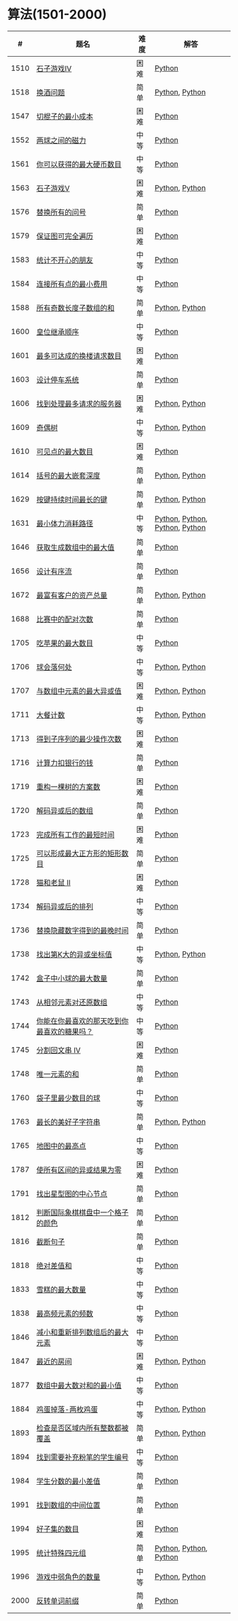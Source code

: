 # 算法(1501-2000)

| # | 题名 | 难度 | 解答 |
| --- | --- | --- | --- |
| 1510 | [石子游戏IV](https://leetcode.cn/problems/stone-game-iv/) | 困难 | [Python](1510/winnerSquareGame.py) |
| 1518 | [换酒问题](https://leetcode.cn/problems/water-bottles/) | 简单 | [Python](1518/numWaterBottles.py), [Python](1518/numWaterBottles_2.py) |
| 1547 | [切棍子的最小成本](https://leetcode.cn/problems/minimum-cost-to-cut-a-stick/) | 困难 | [Python](1547/minCost.py) |
| 1552 | [两球之间的磁力](https://leetcode.cn/problems/magnetic-force-between-two-balls/) | 中等 | [Python](1552/maxDistance.py) |
| 1561 | [你可以获得的最大硬币数目](https://leetcode.cn/problems/maximum-number-of-coins-you-can-get/) | 中等 | [Python](1561/maxCoins.py) |
| 1563 | [石子游戏V](https://leetcode.cn/problems/stone-game-v/) | 困难 | [Python](1563/stoneGameV.py), [Python](1563/stoneGameV_2.py) |
| 1576 | [替换所有的问号](https://leetcode.cn/problems/replace-all-s-to-avoid-consecutive-repeating-characters/) | 简单 | [Python](1576/modifyString.py) |
| 1579 | [保证图可完全遍历](https://leetcode.cn/problems/remove-max-number-of-edges-to-keep-graph-fully-traversable/) | 困难 | [Python](1579/maxNumEdgesToRemove.py) |
| 1583 | [统计不开心的朋友](https://leetcode.cn/problems/count-unhappy-friends/) | 中等 | [Python](1583/unhappyFriends.py) |
| 1584 | [连接所有点的最小费用](https://leetcode.cn/problems/min-cost-to-connect-all-points/) | 中等 | [Python](1584/minCostConnectPoints.py) |
| 1588 | [所有奇数长度子数组的和](https://leetcode.cn/problems/sum-of-all-odd-length-subarrays/) | 简单 | [Python](1588/sumOddLengthSubarrays.py), [Python](1588/sumOddLengthSubarrays_2.py) |
| 1600 | [皇位继承顺序](https://leetcode.cn/problems/throne-inheritance/) | 中等 | [Python](1600/ThroneInheritance.py) |
| 1601 | [最多可达成的换楼请求数目](https://leetcode.cn/problems/maximum-number-of-achievable-transfer-requests/) | 困难 | [Python](1601/maximumRequests.py) |
| 1603 | [设计停车系统](https://leetcode.cn/problems/design-parking-system/) | 简单 | [Python](1603/ParkingSystem.py) |
| 1606 | [找到处理最多请求的服务器](https://leetcode.cn/problems/find-servers-that-handled-most-number-of-requests/) | 困难 | [Python](1606/busiestServers.py), [Python](1606/busiestServers_2.py) |
| 1609 | [奇偶树](https://leetcode.cn/problems/even-odd-tree/) | 中等 | [Python](1609/isEvenOddTree.py), [Python](1609/isEvenOddTree_2.py) |
| 1610 | [可见点的最大数目](https://leetcode.cn/problems/maximum-number-of-visible-points/) | 困难 | [Python](1610/visiblePoints.py) |
| 1614 | [括号的最大嵌套深度](https://leetcode.cn/problems/maximum-nesting-depth-of-the-parentheses/) | 简单 | [Python](1614/maxDepth.py), [Python](1614/maxDepth_2.py) |
| 1629 | [按键持续时间最长的键](https://leetcode.cn/problems/slowest-key/) | 简单 | [Python](1629/slowestKey.py), [Python](1629/slowestKey_2.py) |
| 1631 | [最小体力消耗路径](https://leetcode.cn/problems/path-with-minimum-effort/) | 中等 | [Python](1631/minimumEffortPath.py), [Python](1631/minimumEffortPath_2.py), [Python](1631/minimumEffortPath_3.py), [Python](1631/minimumEffortPath_4.py) |
| 1646 | [获取生成数组中的最大值](https://leetcode.cn/problems/get-maximum-in-generated-array/) | 简单 | [Python](1646/getMaximumGenerated.py) |
| 1656 | [设计有序流](https://leetcode.cn/problems/design-an-ordered-stream/) | 简单 | [Python](1656/OrderedStream.py) |
| 1672 | [最富有客户的资产总量](https://leetcode.cn/problems/richest-customer-wealth/) | 简单 | [Python](1672/maximumWealth.py), [Python](1672/maximumWealth_2.py) |
| 1688 | [比赛中的配对次数](https://leetcode.cn/problems/count-of-matches-in-tournament/) | 简单 | [Python](1688/numberOfMatches.py) |
| 1705 | [吃苹果的最大数目](https://leetcode.cn/problems/maximum-number-of-eaten-apples/) | 中等 | [Python](1705/eatenApples.py) |
| 1706 | [球会落何处](https://leetcode.cn/problems/where-will-the-ball-fall/) | 中等 | [Python](1706/findBall.py), [Python](1706/findBall_2.py) |
| 1707 | [与数组中元素的最大异或值](https://leetcode.cn/problems/maximum-xor-with-an-element-from-array/) | 困难 | [Python](1707/maximizeXor.py), [Python](1707/maximizeXor_2.py) |
| 1711 | [大餐计数](https://leetcode.cn/problems/count-good-meals/) | 中等 | [Python](1711/countPairs.py), [Python](1711/countPairs_2.py) |
| 1713 | [得到子序列的最少操作次数](https://leetcode.cn/problems/minimum-operations-to-make-a-subsequence/) | 困难 | [Python](1713/minOperations.py) |
| 1716 | [计算力扣银行的钱](https://leetcode.cn/problems/calculate-money-in-leetcode-bank/) | 简单 | [Python](1716/totalMoney.py) |
| 1719 | [重构一棵树的方案数](https://leetcode.cn/problems/number-of-ways-to-reconstruct-a-tree/) | 困难 | [Python](1719/checkWays.py) |
| 1720 | [解码异或后的数组](https://leetcode.cn/problems/decode-xored-array/) | 简单 | [Python](1720/decode.py) |
| 1723 | [完成所有工作的最短时间](https://leetcode.cn/problems/find-minimum-time-to-finish-all-jobs/) | 困难 | [Python](1723/minimumTimeRequired.py) |
| 1725 | [可以形成最大正方形的矩形数目](https://leetcode.cn/problems/number-of-rectangles-that-can-form-the-largest-square/) | 简单 | [Python](1725/countGoodRectangles.py) |
| 1728 | [猫和老鼠 II](https://leetcode.cn/problems/cat-and-mouse-ii/) | 困难 | [Python](1728/canMouseWin.py) |
| 1734 | [解码异或后的排列](https://leetcode.cn/problems/decode-xored-permutation/) | 中等 | [Python](1734/decode.py) |
| 1736 | [替换隐藏数字得到的最晚时间](https://leetcode.cn/problems/latest-time-by-replacing-hidden-digits/) | 简单 | [Python](1736/maximumTime.py) |
| 1738 | [找出第K大的异或坐标值](https://leetcode.cn/problems/find-kth-largest-xor-coordinate-value/) | 中等 | [Python](1738/kthLargestValue.py), [Python](1738/kthLargestValue_2.py) |
| 1742 | [盒子中小球的最大数量](https://leetcode.cn/problems/maximum-number-of-balls-in-a-box/) | 简单 | [Python](1742/countBalls.py) |
| 1743 | [从相邻元素对还原数组](https://leetcode.cn/problems/restore-the-array-from-adjacent-pairs/) | 中等 | [Python](1743/restoreArray.py) |
| 1744 | [你能在你最喜欢的那天吃到你最喜欢的糖果吗？](https://leetcode.cn/problems/can-you-eat-your-favorite-candy-on-your-favorite-day/) | 中等 | [Python](1744/canEat.py) |
| 1745 | [分割回文串 IV](https://leetcode.cn/problems/palindrome-partitioning-iv/) | 困难 | [Python](1745/checkPartitioning.py) |
| 1748 | [唯一元素的和](https://leetcode.cn/problems/sum-of-unique-elements/) | 简单 | [Python](1748/sumOfUnique.py) |
| 1760 | [袋子里最少数目的球](https://leetcode.cn/problems/minimum-limit-of-balls-in-a-bag/) | 中等 | [Python](1760/minimumSize.py) |
| 1763 | [最长的美好子字符串](https://leetcode.cn/problems/longest-nice-substring/) | 简单 | [Python](1763/longestNiceSubstring.py), [Python](1763/longestNiceSubstring_2.py) |
| 1765 | [地图中的最高点](https://leetcode.cn/problems/map-of-highest-peak/) | 中等 | [Python](1765/highestPeak.py) |
| 1787 | [使所有区间的异或结果为零](https://leetcode.cn/problems/make-the-xor-of-all-segments-equal-to-zero/) | 困难 | [Python](1787/minChanges.py) |
| 1791 | [找出星型图的中心节点](https://leetcode.cn/problems/find-center-of-star-graph/) | 简单 | [Python](1791/findCenter.py) |
| 1812 | [判断国际象棋棋盘中一个格子的颜色](https://leetcode.cn/problems/determine-color-of-a-chessboard-square/) | 简单 | [Python](1812/squareIsWhite.py) |
| 1816 | [截断句子](https://leetcode.cn/problems/truncate-sentence/) | 简单 | [Python](1816/truncateSentence.py) |
| 1818 | [绝对差值和](https://leetcode.cn/problems/minimum-absolute-sum-difference/) | 中等 | [Python](1818/minAbsoluteSumDiff.py) |
| 1833 | [雪糕的最大数量](https://leetcode.cn/problems/maximum-ice-cream-bars/) | 中等 | [Python](1833/maxIceCream.py) |
| 1838 | [最高频元素的频数](https://leetcode.cn/problems/frequency-of-the-most-frequent-element/) | 中等 | [Python](1838/maxFrequency.py) |
| 1846 | [减小和重新排列数组后的最大元素](https://leetcode.cn/problems/maximum-element-after-decreasing-and-rearranging/) | 中等 | [Python](1846/maximumElementAfterDecrementingAndRearranging.py) |
| 1847 | [最近的房间](https://leetcode.cn/problems/closest-room/) | 困难 | [Python](1847/closestRoom.py), [Python](1847/closestRoom_2.py) |
| 1877 | [数组中最大数对和的最小值](https://leetcode.cn/problems/minimize-maximum-pair-sum-in-array/) | 中等 | [Python](1877/minPairSum.py) |
| 1884 | [鸡蛋掉落-两枚鸡蛋](https://leetcode.cn/problems/egg-drop-with-2-eggs-and-n-floors/) | 中等 | [Python](1884/twoEggDrop.py), [Python](1884/twoEggDrop_2.py) |
| 1893 | [检查是否区域内所有整数都被覆盖](https://leetcode.cn/problems/check-if-all-the-integers-in-a-range-are-covered/) | 简单 | [Python](1893/isCovered.py), [Python](1893/isCovered_2.py) |
| 1894 | [找到需要补充粉笔的学生编号](https://leetcode.cn/problems/find-the-student-that-will-replace-the-chalk/) | 中等 | [Python](1894/chalkReplacer.py) |
| 1984 | [学生分数的最小差值](https://leetcode.cn/problems/minimum-difference-between-highest-and-lowest-of-k-scores/) | 简单 | [Python](1984/minimumDifference.py) |
| 1991 | [找到数组的中间位置](https://leetcode.cn/problems/find-the-middle-index-in-array/) | 简单 | [Python](1991/findMiddleIndex.py) |
| 1994 | [好子集的数目](https://leetcode.cn/problems/the-number-of-good-subsets/) | 困难 | [Python](1994/numberOfGoodSubsets.py) |
| 1995 | [统计特殊四元组](https://leetcode.cn/problems/count-special-quadruplets/) | 简单 | [Python](1995/countQuadruplets.py), [Python](1995/countQuadruplets_2.py), [Python](1995/countQuadruplets_3.py) |
| 1996 | [游戏中弱角色的数量](https://leetcode.cn/problems/the-number-of-weak-characters-in-the-game/) | 中等 | [Python](1996/numberOfWeakCharacters.py), [Python](1996/numberOfWeakCharacters_2.py) |
| 2000 | [反转单词前缀](https://leetcode.cn/problems/reverse-prefix-of-word/) | 简单 | [Python](2000/reversePrefix.py) |
